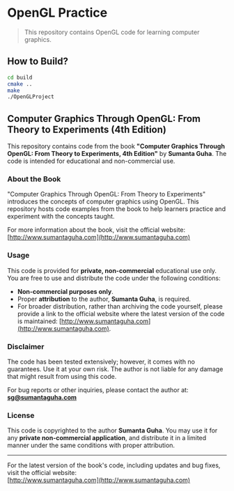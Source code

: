 # OpenGL Practice
> This repository contains OpenGL code for learning computer graphics.

## How to Build?

```sh
cd build
cmake ..
make
./OpenGLProject
```

## Computer Graphics Through OpenGL: From Theory to Experiments (4th Edition)

This repository contains code from the book **"Computer Graphics Through OpenGL: From Theory to Experiments, 4th Edition"** by **Sumanta Guha**. The code is intended for educational and non-commercial use.


### About the Book

"Computer Graphics Through OpenGL: From Theory to Experiments" introduces the concepts of computer graphics using OpenGL. This repository hosts code examples from the book to help learners practice and experiment with the concepts taught.

For more information about the book, visit the official website:  
[http://www.sumantaguha.com](http://www.sumantaguha.com)

### Usage

This code is provided for **private, non-commercial** educational use only. You are free to use and distribute the code under the following conditions:

- **Non-commercial purposes only**.
- Proper **attribution** to the author, **Sumanta Guha**, is required.
- For broader distribution, rather than archiving the code yourself, please provide a link to the official website where the latest version of the code is maintained: [http://www.sumantaguha.com](http://www.sumantaguha.com).

### Disclaimer

The code has been tested extensively; however, it comes with no guarantees. Use it at your own risk. The author is not liable for any damage that might result from using this code.

For bug reports or other inquiries, please contact the author at:  
**sg@sumantaguha.com**

### License

This code is copyrighted to the author **Sumanta Guha**. You may use it for any **private non-commercial application**, and distribute it in a limited manner under the same conditions with proper attribution.

---

For the latest version of the book's code, including updates and bug fixes, visit the official website:  
[http://www.sumantaguha.com](http://www.sumantaguha.com)
